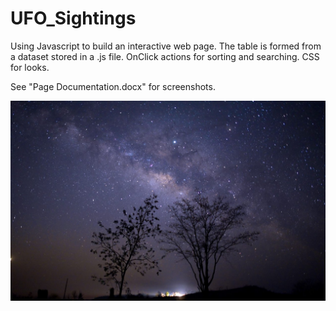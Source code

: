 # UFO_Sightings
Using Javascript to build an interactive web page.  The table is formed from a dataset stored in a .js file.  OnClick actions for sorting and searching.  CSS for looks.

See "Page Documentation.docx" for screenshots.


![image](https://raw.githubusercontent.com/dcpatti/UFO_Sightings/master/img/hero-bg.jpg)
